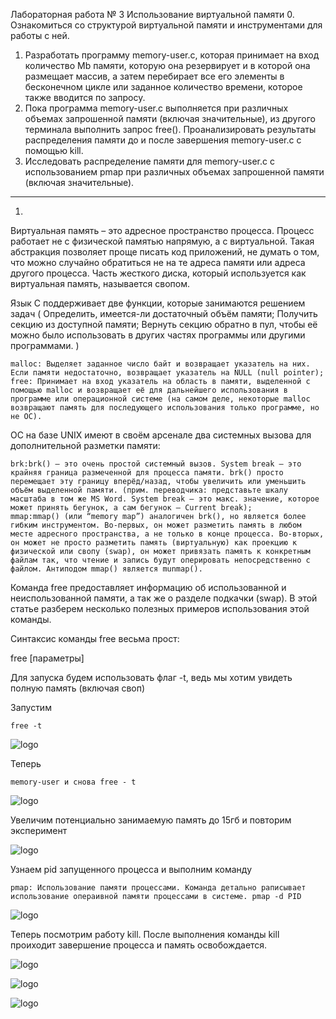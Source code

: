 Лабораторная работа № 3
Использование виртуальной памяти
0. Ознакомиться со структурой виртуальной памяти и инструментами для работы с ней. 
1. Разработать программу memory-user.c, которая принимает на вход количество 
Mb памяти, которую она резервирует и в которой она размещает массив,  а затем перебирает 
все его элементы в бесконечном цикле или заданное количество времени, которое также вводится
по запросу. 
4. Пока программа memory-user.c выполняется при различных объемах запрошенной памяти 
(включая значительные), из другого терминала выполнить запрос free(). Проанализировать 
результаты распределения памяти до и после завершения memory-user.c с помощью kill.
3. Исследовать распределение памяти для memory-user.c с использованием pmap при различных 
объемах запрошенной памяти (включая значительные).
________________________________________________________________

1. 
Виртуальная память – это адресное пространство процесса. Процесс работает не с 
физической памятью напрямую, а с виртуальной. Такая абстракция позволяет проще писать 
код приложений, не думать о том, что можно случайно обратиться не на те адреса памяти или 
адреса другого процесса. Часть жесткого диска, который используется как виртуальная память, называется свопом.

Язык C поддерживает две функции, которые занимаются решением задач (
    Определить, имеется-ли достаточный объём памяти;
    Получить секцию из доступной памяти;
    Вернуть секцию обратно в пул, чтобы её можно было использовать в других частях программы или другими программами.
)

    malloc: Выделяет заданное число байт и возвращает указатель на них. Если памяти недостаточно, возвращает указатель на NULL (null pointer);
    free: Принимает на вход указатель на область в памяти, выделенной с помощью malloc и возвращает её для дальнейшего использования в программе или операционной системе (на самом деле, некоторые malloc возвращают память для последующего использования только программе, но не ОС).

ОС на базе UNIX имеют в своём арсенале два системных вызова для дополнительной разметки памяти:

    brk:brk() — это очень простой системный вызов. System break — это крайняя граница размеченной для процесса памяти. brk() просто перемещает эту границу вперёд/назад, чтобы увеличить или уменьшить объём выделенной памяти. (прим. переводчика: представьте шкалу масштаба в том же MS Word. System break — это макс. значение, которое может принять бегунок, а сам бегунок — Current break);
    mmap:mmap() (или “memory map”) аналогичен brk(), но является более гибким инструментом. Во-первых, он может разметить память в любом месте адресного пространства, а не только в конце процесса. Во-вторых, он может не просто разметить память (виртуальную) как проекцию к физической или свопу (swap), он может привязать память к конкретным файлам так, что чтение и запись будут оперировать непосредственно с файлом. Антиподом mmap() является munmap().
   
Команда free предоставляет информацию об использованной и неиспользованной памяти, а так же о разделе подкачки (swap). В этой статье разберем несколько полезных примеров использования этой команды.

Синтаксис команды free весьма прост:

free [параметры]

Для запуска будем использовать флаг -t, ведь мы хотим увидеть полную память (включая своп)

Запустим 

    free -t
     
![logo](https://i.ibb.co/gVsjNj9/2020-04-29-23-12-24.png)

Теперь 

    memory-user и снова free - t

![logo](https://i.ibb.co/B40mH61/2020-04-29-23-32-16.png)

Увеличим потенциально занимаемую память до 15гб и повторим эксперимент 

![logo](https://i.ibb.co/ssDpwCK/2020-04-29-23-35-54.png)

Узнаем pid запущенного процесса и выполним команду 

    pmap: Использование памяти процессами. Команда детально раписывает использование операивной памяти процессами в системе. pmap -d PID

![logo](https://i.ibb.co/ZTxhyyQ/2020-04-30-00-13-45.png)

Теперь посмотрим работу kill. После выполнения команды kill проиходит завершение процесса и память освобождается. 

![logo](https://i.ibb.co/DkkdwwB/2020-04-30-00-17-25.png)

![logo](https://i.ibb.co/db93dmj/2020-04-30-00-17-59.png)

![logo](https://i.ibb.co/Zm7WN2V/2020-04-30-00-18-25.png)